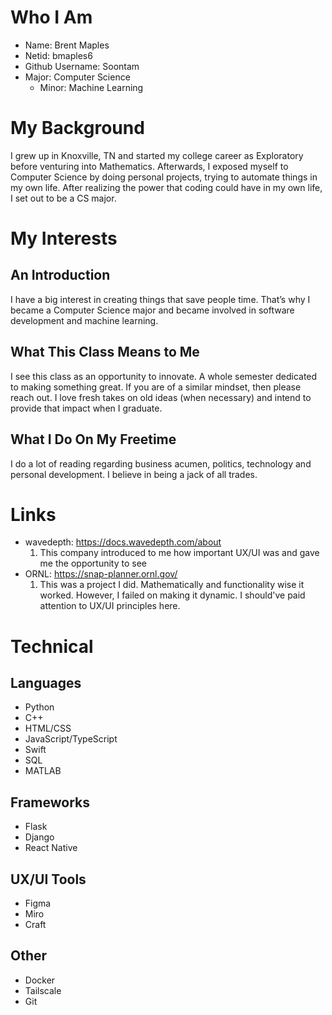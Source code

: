 # Who I Am
- Name: Brent Maples
- Netid: bmaples6
- Github Username: Soontam
- Major: Computer Science
  - Minor: Machine Learning 

# My Background
I grew up in Knoxville, TN and started my college career as Exploratory before venturing into Mathematics. Afterwards, I exposed myself to Computer Science by doing personal projects, trying to automate things in my own life. After realizing the power that coding could have in my own life, I set out to be a CS major.

# My Interests

## An Introduction
I have a big interest in creating things that save people time. That’s why I became a Computer Science major and became involved in software development and machine learning. 

## What This Class Means to Me
I see this class as an opportunity to innovate. A whole semester dedicated to making something great. If you are of a similar mindset, then please reach out. I love fresh takes on old ideas (when necessary) and intend to provide that impact when I graduate.

## What I Do On My Freetime
I do a lot of reading regarding business acumen, politics, technology and personal development. I believe in being a jack of all trades. 

# Links
* wavedepth: https://docs.wavedepth.com/about
   1. This company introduced to me how important UX/UI was and gave me the opportunity to see 
* ORNL: https://snap-planner.ornl.gov/
   1. This was a project I did. Mathematically and functionality wise it worked. However, I failed on making it dynamic. I should've paid attention to UX/UI principles here.

# Technical
## Languages
- Python
- C++
- HTML/CSS
- JavaScript/TypeScript
- Swift
- SQL
- MATLAB
## Frameworks
- Flask
- Django
- React Native
## UX/UI Tools
- Figma
- Miro
- Craft
## Other
- Docker
- Tailscale
- Git

